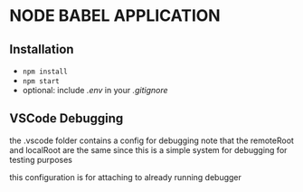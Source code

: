 # NODE BABEL APPLICATION

## Installation

* `npm install`
* `npm start`
* optional: include *.env* in your *.gitignore*

## VSCode Debugging

the .vscode folder contains a config for debugging note that the remoteRoot and localRoot are the same since this is a simple system for debugging
for testing purposes

this configuration is for attaching to already running debugger
